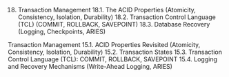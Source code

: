 18. Transaction Management
18.1. The ACID Properties (Atomicity, Consistency, Isolation, Durability)
18.2. Transaction Control Language (TCL) (COMMIT, ROLLBACK, SAVEPOINT)
18.3. Database Recovery (Logging, Checkpoints, ARIES)



Transaction Management
15.1. ACID Properties Revisited (Atomicity, Consistency, Isolation, Durability)
15.2. Transaction States
15.3. Transaction Control Language (TCL): COMMIT, ROLLBACK, SAVEPOINT
15.4. Logging and Recovery Mechanisms (Write-Ahead Logging, ARIES)